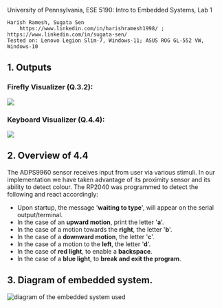 University of Pennsylvania, ESE 5190: Intro to Embedded Systems, Lab 1

    Harish Ramesh, Sugata Sen
        https://www.linkedin.com/in/harishramesh1998/ ; https://www.linkedin.com/in/sugata-sen/
    Tested on: Lenovo Legion Slim-7, Windows-11; ASUS ROG GL-552 VW, Windows-10
    
## 1. Outputs
### Firefly Visualizer (Q.3.2):

![](https://github.com/harishramesh98/ese5190-2022-lab1-firefly/blob/4b13ff770cce6840b5cc92c0ef00e4e42ec17038/firefly.gif)

### Keyboard Visualizer (Q.4.4):

![](https://github.com/harishramesh98/ese5190-2022-lab1-firefly/blob/4b13ff770cce6840b5cc92c0ef00e4e42ec17038/keyboard.gif)

## 2. Overview of 4.4
The ADPS9960 sensor receives input from user via various stimuli. In our implementation we have taken advantage of its proximity sensor and its ability to detect colour.
The RP2040 was programmed to detect the following and react accordingly:

* Upon startup, the message '**waiting to type**', will appear on the serial output/terminal.
* In the case of an **upward motion**, print the letter '**a**'.
* In the case of a motion towards the **right**, the letter '**b**'.
* In the case of a **downward motion**, the letter '**c**'.
* In the case of a motion to the **left**, the letter '**d**'.
* In the case of **red light**, to enable a **backspace**.
* In the case of a **blue light**, to **break and exit the program**.


## 3. Diagram of embedded system.
![diagram of the embedded system used](https://github.com/harishramesh98/ese5190-2022-lab1-firefly/blob/f69d275f3e1db8cf3439e5f79bddcecebff8c354/Embedded_system_block_diagram.jpeg)



